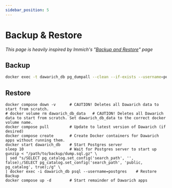```yaml
---
sidebar_position: 5
---
```


# Backup & Restore

*This page is heavily inspired by Immich's "[Backup and Restore](https://immich.app/docs/administration/backup-and-restore)" page*

## Backup

```bash
docker exec -t dawarich_db pg_dumpall --clean --if-exists --username=postgres | gzip > "/path/to/backup/dump.sql.gz"
```

## Restore

```
docker compose down -v      # CAUTION! Deletes all Dawarich data to start from scratch.
# docker volume rm dawarich_db_data   # CAUTION! Deletes all Dawarich data to start from scratch. Set dawarich_db_data to the correct docker volume name.
docker compose pull         # Update to latest version of Dawarich (if desired)
docker compose create       # Create Docker containers for Dawarich apps without running them.
docker start dawarich_db    # Start Postgres server
sleep 10                    # Wait for Postgres server to start up
gunzip < "/path/to/backup/dump.sql.gz" \
| sed "s/SELECT pg_catalog.set_config('search_path', '', false);/SELECT pg_catalog.set_config('search_path', 'public, pg_catalog', true);/g" \
| docker exec -i dawarich_db psql --username=postgres    # Restore Backup
docker compose up -d        # Start remainder of Dawarich apps
```
